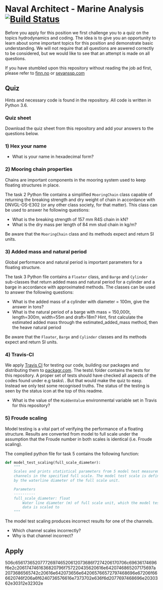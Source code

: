 # Naval Architect - Marine Analysis [![Build Status](https://travis-ci.com/SevanSSP/Naval_Architect-Marine_Analysis.svg?branch=master)](https://travis-ci.com/SevanSSP/Naval_Architect-Marine_Analysis)
Before you apply for this position we first challenge you to a quiz on the topics hydrodynamics and coding.
The idea is to give you an opportunity to learn about some important topics for this position and demonstrate basic understanding.
We will not require that all questions are aswered correctly to be considered, but we would like to see that an attempt is made on all questions.  

If you have stumbled upon this repository without reading the job ad first, please refer to 
[finn.no](http://www.finn.no/???) or [sevanssp.com](http://www.sevanssp.com/???)

## Quiz
Hints and necessary code is found in the repository. All code is written in Python 3.6.

### Quiz sheet
Download the quiz sheet from this repository and add your answers to the questions below.  

### 1) Hex your name

- What is your name in hexadecimal form?

### 2) Mooring chain properties
Chains are important components in the mooring system used to keep floating structures in place.

The task 2 Python file contains a simplified ```MooringChain``` class capable of returning the breaking strength and dry weight of chain in accordance with DNVGL-OS-E302 (or any other class society, for that matter).
This class can be used to answer he following questions:

- What is the breaking strength of 157 mm R4S chain in kN?
- What is the dry mass per length of 84 mm stud chain in kg/m?

Be aware that the ```MooringChain``` class and its methods expect and return SI units.

### 3) Added mass and natural period
Global performance and natural period is important parameters for a floating structure.

The task 3 Python file contains a  ```Floater``` class, and ```Barge``` and ```Cylinder``` sub-classes that return added mass and natural period for a cylinder and a barge in accordance with approximated methods.
The classes can be used to answer the following questions:
 - What is the added mass of a cylinder with diameter = 100m, give the answer in tons?
 - What is the natural period of a barge with mass = 150,000t, length=300m, width=55m and draft=18m? Hint, first calculate the estimated added mass through the estimated_added_mass method, then the heave natural period

Be aware that the ```Floater```, ```Barge``` and ```Cylinder``` classes and its methods expect and return SI units.

### 4) Travis-CI
We apply [Travis CI](http://www.travis-ci.com) for testing our code, building our packages and distributing them to [packagr.com](http://app.packagr.com).
The tests\ folder contains the tests for this repository. A proper set of tests should have checked all aspects of the codes found under e.g tasks\ .
But that would make the quiz to easy. Instead we only test some recognised truths. The status of the testing is seen by the status icon at the top of this readme.

- What is the value of the ```HiddenValue``` environmental variable set in Travis for this repository?

### 5) Froude scaling
Model testing is a vital part of verifying the performance of a floating structure. 
Results are converted from model to full scale under the assumption that the Froude number in both scales is identical (i.e. Froude scaling).

The complied python file for task 5 contains the following function:

```python
def model_test_scaling(full_scale_diameter):
    """
    Scales and prints statistical parameters from 5 model test measurement 
    channels in the specified full scale. The model test scale is defined 
    by the waterline diameter of the full scale unit. 

    Parameters
    ----------
    full_scale_diameter: float
        Water line diameter (m) of full scale unit, which the model test 
        data is scaled to
    """    
```
The model test scaling produces incorrect results for one of the channels.

- Which channel scales incorrectly?
- Why is that channel incorrect? 


## Apply
506c6561736520777269746520612073686f7274206170706c69636174696f6e2c2061747461636820796f757220435620616e6420746865207175697a2073686565742c20616e642073656e642065766572797468696e67206f666620746f206a6f6240736576616e7373702e636f6d2077697468696e2030362e30312e32302e
